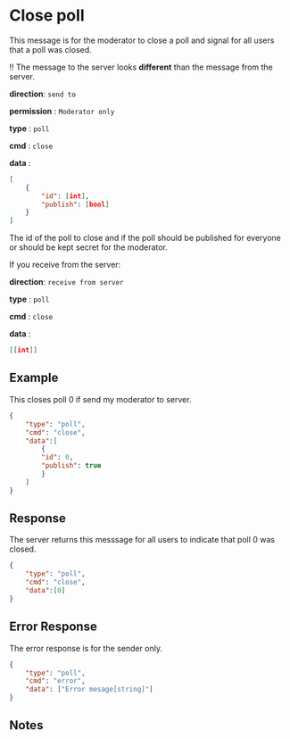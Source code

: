 # Close poll

This message is for the moderator to close a poll and signal for all users that a poll was closed.

!! The message to the server looks **different** than the message from the server.

**direction**: `send to`

**permission** : `Moderator only`

**type** : `poll`

**cmd** : `close`

**data** :

```json
[
    {
        "id": [int],
        "publish": [bool]
    }
]
```

The id of the poll to close and if the poll should be published for everyone or should be kept secret for the moderator.

If you receive from the server:

**direction**: `receive from server`

**type** : `poll`

**cmd** : `close`

**data** :

```json
[[int]]
```

## Example

This closes poll 0 if send my moderator to server.

```json
{
    "type": "poll",
    "cmd": "close",
    "data":[
        {
        "id": 0,
        "publish": true
        }
    ]
}
```

## Response

The server returns this messsage for all users to indicate that poll 0 was closed.

```json
{
    "type": "poll",
    "cmd": "close",
    "data":[0]
}

```

## Error Response

The error response is for the sender only.
```json
{
    "type": "poll",
    "cmd": "error",
    "data": ["Error mesage[string]"]
}
```

## Notes

